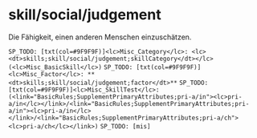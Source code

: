 # skill/social/judgement

Die Fähigkeit, einen anderen Menschen einzuschätzen.

`SP_TODO: [txt(col=#9F9F9F)]<lc>Misc_Category</lc>: <lc><dt>skills;skill/social/judgement;skillCategory</dt></lc> (<lc>Misc_BasicSkill</lc>)`
`SP_TODO: [txt(col=#9F9F9F)]<lc>Misc_Factor</lc>: **<dt>skills;skill/social/judgement;factor</dt>**`
`SP_TODO: [txt(col=#9F9F9F)]<lc>Misc_SkillTest</lc>: (<link="BasicRules;SupplementPrimaryAttributes;pri-a/in"><lc>pri-a/in</lc></link>/<link="BasicRules;SupplementPrimaryAttributes;pri-a/in"><lc>pri-a/in</lc></link>/<link="BasicRules;SupplementPrimaryAttributes;pri-a/ch"><lc>pri-a/ch</lc></link>)`
`SP_TODO: [mis]`
